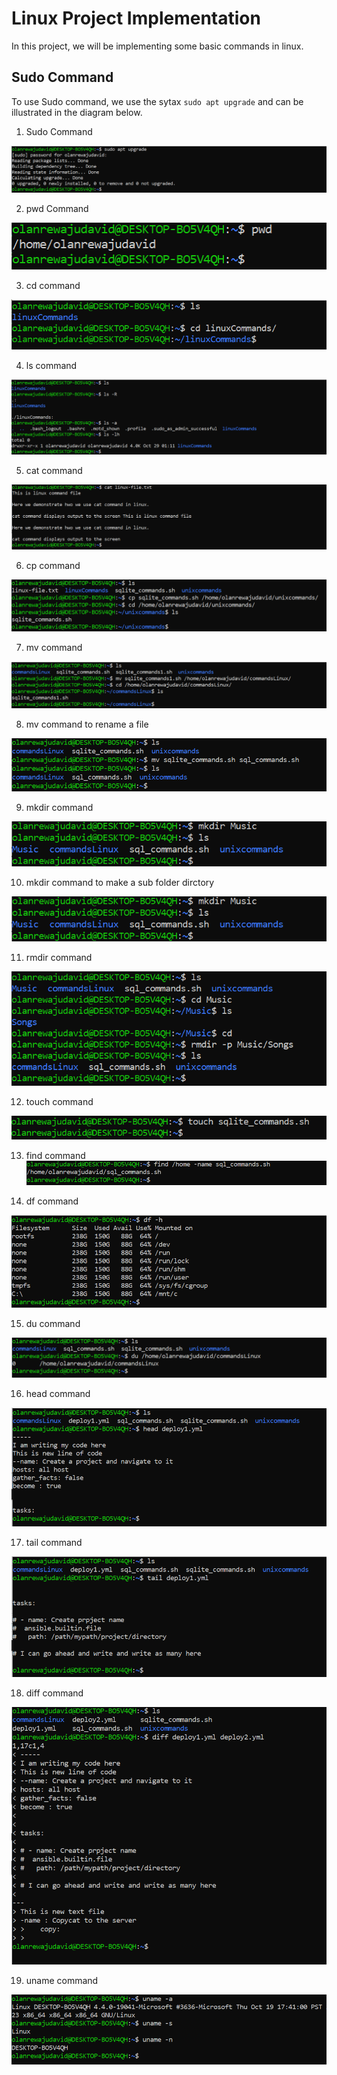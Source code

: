 # Linux Project Implementation

In this project, we will be implementing some basic commands in linux.

## Sudo Command

To use Sudo command, we use the sytax ` sudo apt upgrade ` and can be illustrated in the diagram below.

1. Sudo Command

![Sudo Command](./img/1_sudo-command.png)

2. pwd Command

![Sudo Command](./img/2_pwd.png)

3. cd command

![Sudo Command](./img/3_cd.png)

4. ls command

![Sudo Command](./img/4b_ls.png)

5. cat command

![Sudo Command](./img/5_cat.png)

6. cp command

![Sudo Command](./img/6_cp.png)

7. mv command

![Sudo Command](./img/7_mv_a.png)

8. mv command to rename a file

![Sudo Command](./img/7_mv_b.png)

9. mkdir command

![Sudo Command](./img/8_mkdir_a.png)

10. mkdir command to make a sub folder dirctory

![Sudo Command](./img/8_mkdir_a.png)

11. rmdir command 

![Sudo Command](./img/9_rmdir.png)


12. touch command 

![Sudo Command](./img/11_touch.png)

13. find command
![Sudo Command](./img/13_find.png)

14. df command

![Sudo Command](./img/15_df.png)

15. du command

![Sudo Command](./img/16_du.png)

16. head command

![Sudo Command](./img/17_head.png)

17. tail command

![Sudo Command](./img/18_tail.png)


18. diff command 

![Sudo Command](./img/19_diff.png)

19. uname command

![Sudo Command](./img/27_uname.png)


